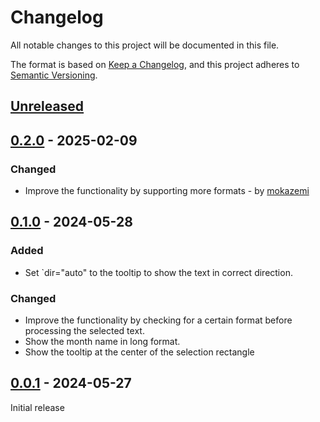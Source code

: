 # Changelog

All notable changes to this project will be documented in this file.

The format is based on [Keep a Changelog](https://keepachangelog.com/en/1.1.0/),
and this project adheres to [Semantic Versioning](https://semver.org/spec/v2.0.0.html).

## [Unreleased]

## [0.2.0] - 2025-02-09

### Changed
- Improve the functionality by supporting more formats - by [mokazemi](https://github.com/mokazemi)

## [0.1.0] - 2024-05-28

### Added
- Set `dir="auto" to the tooltip to show the text in correct direction.

### Changed
- Improve the functionality by checking for a certain format before processing the selected text.
- Show the month name in long format.
- Show the tooltip at the center of the selection rectangle

## [0.0.1] - 2024-05-27
Initial release

[unreleased]: https://framagit.org/ahangarha/gregorian-to-jalali-web-extension/-/compare/0.2.0...HEAD
[0.2.0]: https://framagit.org/ahangarha/gregorian-to-jalali-web-extension/-/compare/0.1.0...0.2.0
[0.1.0]: https://framagit.org/ahangarha/gregorian-to-jalali-web-extension/-/compare/0.0.1...0.1.0
[0.0.1]: https://framagit.org/ahangarha/gregorian-to-jalali-web-extension/-/tags/0.0.1
